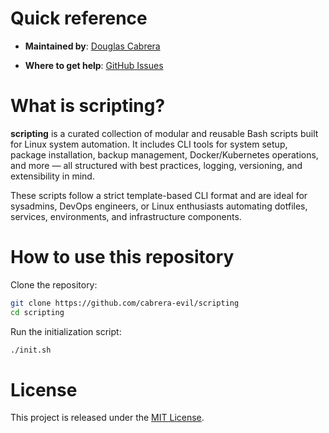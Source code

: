 <!--

********************************************************************************

WARNING:

    DO NOT EDIT "scripting/README.md"

    IT IS PARTIALLY AUTO-GENERATED

    (based on scripts, usage examples, and init logic)

********************************************************************************

-->

# Quick reference

- **Maintained by**:
  [Douglas Cabrera](https://github.com/cabrera-evil)

- **Where to get help**:
  [GitHub Issues](https://github.com/cabrera-evil/scripting/issues)

# What is scripting?

**scripting** is a curated collection of modular and reusable Bash scripts built for Linux system automation. It includes CLI tools for system setup, package installation, backup management, Docker/Kubernetes operations, and more — all structured with best practices, logging, versioning, and extensibility in mind.

These scripts follow a strict template-based CLI format and are ideal for sysadmins, DevOps engineers, or Linux enthusiasts automating dotfiles, services, environments, and infrastructure components.

# How to use this repository

Clone the repository:

```bash
git clone https://github.com/cabrera-evil/scripting
cd scripting
```

Run the initialization script:

```bash
./init.sh
```

# License

This project is released under the [MIT License](https://github.com/cabrera-evil/scripting/blob/main/LICENSE).